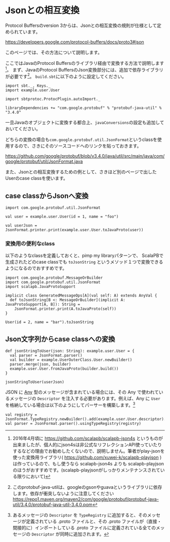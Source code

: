 # Jsonとの相互変換

Protocol Buffersのversion 3からは、Jsonとの相互変換の規則が仕様として定められています。

<https://developers.google.com/protocol-buffers/docs/proto3#json>

このページでは、その方法について説明します。

ここではJavaのProtocol Buffersのライブラリ経由で変換する方法で説明します[^scalapb-json]。
まず、JavaのProtocol BuffersのJson変換部分には、追加で依存ライブラリが必要です[^gson]。
`build.sbt`に以下のように設定してください。

```tut:invisible
import sbt._, Keys._
import example.user.User

import sbtprotoc.ProtocPlugin.autoImport._
```

```tut:silent
libraryDependencies += "com.google.protobuf" % "protobuf-java-util" % "3.4.0"
```

一旦Javaのオブジェクトに変換する都合上、`javaConversions`の設定も追加しておいてください。

どちらの変換の場合も`com.google.protobuf.util.JsonFormat`というclassを使用するので、さきにそのソースコードへのリンクを貼っておきます。

https://github.com/google/protobuf/blob/v3.4.0/java/util/src/main/java/com/google/protobuf/util/JsonFormat.java

また、Jsonとの相互変換するための例として、さきほど別のページで出したUserのcase classを使います。

## case classからJsonへ変換

```tut
import com.google.protobuf.util.JsonFormat

val user = example.user.User(id = 1, name = "foo")

val userJson = JsonFormat.printer.print(example.user.User.toJavaProto(user))
```

### 変換用の便利なclass

以下のようなclassを定義しておくと、pimp my libraryパターンで、
ScalaPBで生成されたどのcase classでも `toJsonString` というメソッド１つで変換できるようになるのでおすすめです。

```tut:silent
import com.google.protobuf.MessageOrBuilder
import com.google.protobuf.util.JsonFormat
import scalapb.JavaProtoSupport

implicit class GeneratedMessageOps[A](val self: A) extends AnyVal {
  def toJsonString[B <: MessageOrBuilder](implicit A: JavaProtoSupport[A, B]): String =
    JsonFormat.printer.print(A.toJavaProto(self))
}
```

```tut
User(id = 2, name = "bar").toJsonString
```

## Json文字列からcase classへの変換

```tut:silent
def jsonStringToUser(json: String): example.user.User = {
  val parser = JsonFormat.parser()
  val builder = example.UserOuterClass.User.newBuilder()
  parser.merge(json, builder)
  example.user.User.fromJavaProto(builder.build())
}
```

```tut
jsonStringToUser(userJson)
```

JSON に [Any](https://github.com/google/protobuf/blob/master/src/google/protobuf/any.proto) 型のメッセージが含まれている場合には、その Any で使われているメッセージの `Descriptor` を注入する必要があります。例えば、Any に `User` を格納している場合は以下のようにしてパーサーを構築します。[^type-registry]

```tut:silent
val registry = JsonFormat.TypeRegistry.newBuilder().add(example.user.User.descriptor).build()
val parser = JsonFormat.parser().usingTypeRegistry(registry)
```

[^scalapb-json]: 2016年4月頃に https://github.com/scalapb/scalapb-json4s というものが出来ましたが、個人的にjson4sは非公式なリフレクションAPI使っていたりするなどの理由でお勧めしたくないので、説明しません。筆者がplay-jsonを使った変換用ライブラリ( https://github.com/xuwei-k/scalapb-playjson )は作っているので、もし使うなら scalapb-json4s よりも scalapb-playjson のほうがおすすめです。(scalapb-playjsonがしっかりメンテナンスされている限りにおいて)
[^gson]: このprotobuf-java-utilは、googleのgsonやguavaというライブラリに依存します。依存が衝突しないように注意してください https://repo1.maven.org/maven2/com/google/protobuf/protobuf-java-util/3.4.0/protobuf-java-util-3.4.0.pom
[^type-registry]: あるメッセージの `Descriptor` を `TypeRegistry` に追加すると、そのメッセージが定義されている .proto ファイルと、その .proto ファイルが（直接・間接的に）インポートしている .proto ファイルに定義されている全てのメッセージの `Descriptor` が同時に追加されます。
